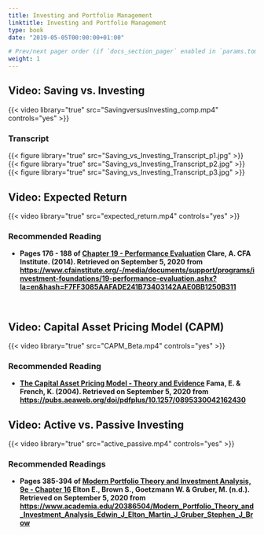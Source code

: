 ```yaml
---
title: Investing and Portfolio Management 
linktitle: Investing and Portfolio Management 
type: book
date: "2019-05-05T00:00:00+01:00"

# Prev/next pager order (if `docs_section_pager` enabled in `params.toml`)
weight: 1
---
```


## Video: Saving vs. Investing
{{< video library="true" src="SavingversusInvesting_comp.mp4" controls="yes" >}}

### Transcript
{{< figure library="true" src="Saving_vs_Investing_Transcript_p1.jpg" >}}
{{< figure library="true" src="Saving_vs_Investing_Transcript_p2.jpg" >}}
{{< figure library="true" src="Saving_vs_Investing_Transcript_p3.jpg" >}}


## Video: Expected Return
{{< video library="true" src="expected_return.mp4" controls="yes" >}}

### Recommended Reading

* **Pages 176 - 188 of [Chapter 19 - Performance Evaluation](https://www.cfainstitute.org/-/media/documents/support/programs/investment-foundations/19-performance-evaluation.ashx?la=en&hash=F7FF3085AAFADE241B73403142AAE0BB1250B311) Clare, A. CFA Institute. (2014). Retrieved on September 5, 2020 from https://www.cfainstitute.org/-/media/documents/support/programs/investment-foundations/19-performance-evaluation.ashx?la=en&hash=F7FF3085AAFADE241B73403142AAE0BB1250B311**
</br>

## Video: Capital Asset Pricing Model (CAPM)
{{< video library="true" src="CAPM_Beta.mp4" controls="yes" >}}

### Recommended Reading

* **[The Capital Asset Pricing Model - Theory and Evidence](https://pubs.aeaweb.org/doi/pdfplus/10.1257/0895330042162430) Fama, E. & French, K. (2004). Retrieved on September 5, 2020 from https://pubs.aeaweb.org/doi/pdfplus/10.1257/0895330042162430**


## Video: Active vs. Passive Investing
{{< video library="true" src="active_passive.mp4" controls="yes" >}}

### Recommended Readings

* **Pages 385-394 of [Modern Portfolio Theory and Investment Analysis, 9e - Chapter 16](https://www.academia.edu/20386504/Modern_Portfolio_Theory_and_Investment_Analysis_Edwin_J_Elton_Martin_J_Gruber_Stephen_J_Brow) Elton E., Brown S., Goetzmann W. & Gruber, M. (n.d.). Retrieved on September 5, 2020 from https://www.academia.edu/20386504/Modern_Portfolio_Theory_and_Investment_Analysis_Edwin_J_Elton_Martin_J_Gruber_Stephen_J_Brow**

